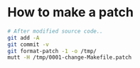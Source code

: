 # How to make a patch

```sh
# After modified source code..
git add -A
git commit -v
git format-patch -1 -o /tmp/
mutt -H /tmp/0001-change-Makefile.patch
```
